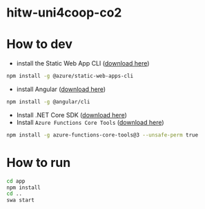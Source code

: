 # hitw-uni4coop-co2

# How to dev
 - install the Static Web App CLI ([download here](https://github.com/Azure/static-web-apps-cli))
 ```bash
 npm install -g @azure/static-web-apps-cli
 ```
 - install Angular ([download here](https://angular.io/guide/setup-local#install-the-angular-cli))
 ```bash
 npm install -g @angular/cli
 ```
  - Install .NET Core SDK ([download here](https://dotnet.microsoft.com/en-us/download))
  - Install `Azure Functions Core Tools` ([download here](https://docs.microsoft.com/en-us/azure/azure-functions/functions-run-local))
```bash
npm install -g azure-functions-core-tools@3 --unsafe-perm true
```

# How to run
```bash
cd app
npm install
cd ..
swa start
```